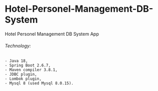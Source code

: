 # Hotel-Personel-Management-DB-System
Hotel Personel Management DB System App


###### Technology:
```
- Java 18,
- Spring Boot 2.6.7,
- Maven compiler 3.8.1,
- JDBC plugin,
- Lombok plugin,
- Mysql 8 (used Mysql 8.0.15).
```
